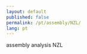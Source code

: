 ```yaml
---
layout: default
published: false
permalink: /pt/assembly/NZL/
lang: pt
---
```


assembly analysis NZL
